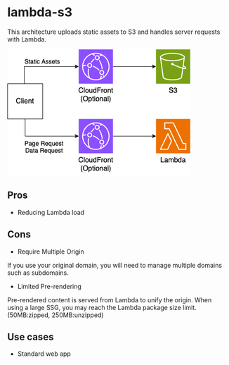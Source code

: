 # lambda-s3

This architecture uploads static assets to S3 and handles server requests with Lambda.

![architecture](./arch.png)

## Pros

- Reducing Lambda load

## Cons

- Require Multiple Origin

If you use your original domain, you will need to manage multiple domains such as subdomains.

- Limited Pre-rendering

Pre-rendered content is served from Lambda to unify the origin. When using a large SSG, you may reach the Lambda package size limit. (50MB:zipped, 250MB:unzipped)

## Use cases

- Standard web app
